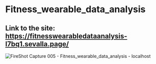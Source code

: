 # Fitness_wearable_data_analysis
## Link to the site: https://fitnesswearabledataanalysis-l7bq1.sevalla.page/

![FireShot Capture 005 - Fitness_wearable_data_analysis -  localhost](https://github.com/user-attachments/assets/ed49387e-4a0a-4ab6-9595-a931ad79c1d0)


